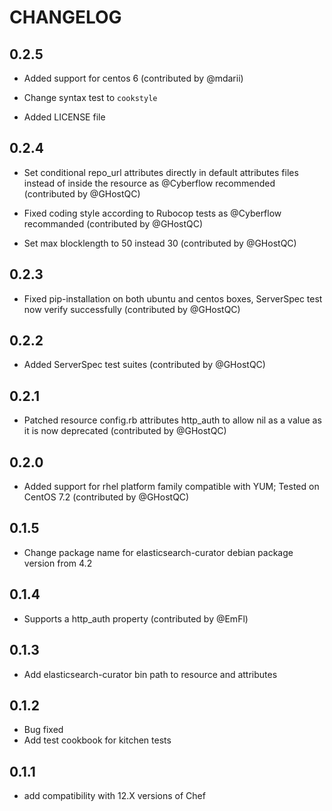 # CHANGELOG
## 0.2.5
* Added support for centos 6 (contributed by @mdarii)

* Change syntax test to `cookstyle`

* Added LICENSE file

## 0.2.4
* Set conditional repo_url attributes directly in default attributes files instead of inside the resource as @Cyberflow recommended (contributed by @GHostQC)

* Fixed coding style according to Rubocop tests as @Cyberflow recommanded (contributed by @GHostQC)

* Set max blocklength to 50 instead 30 (contributed by @GHostQC)

## 0.2.3
* Fixed pip-installation on both ubuntu and centos boxes, ServerSpec test now verify successfully (contributed by @GHostQC)

## 0.2.2
* Added ServerSpec test suites (contributed by @GHostQC)

## 0.2.1
* Patched resource config.rb attributes http_auth to allow nil as a value as it is now deprecated (contributed by @GHostQC)

## 0.2.0
* Added support for rhel platform family compatible with YUM; Tested on CentOS 7.2 (contributed by @GHostQC)

## 0.1.5
* Change package name for elasticsearch-curator debian package version from 4.2

## 0.1.4
* Supports a http_auth property (contributed by @EmFl)

## 0.1.3
* Add elasticsearch-curator bin path to resource and attributes

## 0.1.2
* Bug fixed
* Add test cookbook for kitchen tests

## 0.1.1
* add compatibility with 12.X versions of Chef

